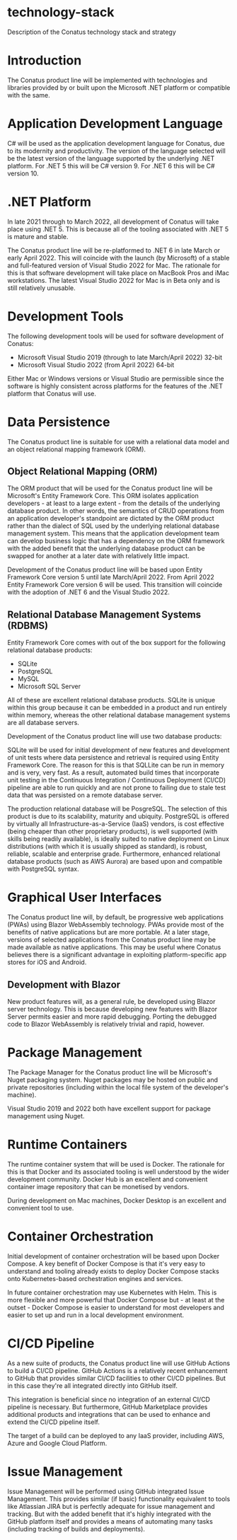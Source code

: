 # technology-stack
Description of the Conatus technology stack and strategy

# Introduction

The Conatus product line will be implemented with technologies and libraries provided by or built upon the Microsoft .NET platform or compatible with the same.

# Application Development Language

C# will be used as the application development language for Conatus, due to its modernity and productivity. The version of the language selected will be the latest version of the language supported by the underlying .NET platform. For .NET 5 this will be C# version 9. For .NET 6 this will be C# version 10.

# .NET Platform

In late 2021 through to March 2022, all development of Conatus will take place using .NET 5. This is because all of the tooling associated with .NET 5 is mature and stable.

The Conatus product line will be re-platformed to .NET 6 in late March or early April 2022. This will coincide with the launch (by Microsoft) of a stable and full-featured version of Visual Studio 2022 for Mac. The rationale for this is that software development will take place on MacBook Pros and iMac workstations. The latest Visual Studio 2022 for Mac is in Beta only and is still relatively unusable.

# Development Tools

The following development tools will be used for software development of Conatus:

- Microsoft Visual Studio 2019 (through to late March/April 2022) 32-bit
- Microsoft Visual Studio 2022 (from April 2022) 64-bit

Either Mac or Windows versions or Visual Studio are permissible since the software is highly consistent across platforms for the features of the .NET platform that Conatus will use.

# Data Persistence

The Conatus product line is suitable for use with a relational data model and an object relational mapping framework (ORM). 

## Object Relational Mapping (ORM)

The ORM product that will be used for the Conatus product line will be Microsoft's Entity Framework Core. This ORM isolates application developers - at least to a large extent - from the details of the underlying database product. In other words, the semantics of CRUD operations from an application developer's standpoint are dictated by the ORM product rather than the dialect of SQL used by the underlying relational database management system. This means that the application development team can develop business logic that has a dependency on the ORM framework with the added benefit that the underlying database product can be swapped for another at a later date with relatively little impact.

Development of the Conatus product line will be based upon Entity Framework Core version 5 until late March/April 2022. From April 2022 Entity Framework Core version 6 will be used. This transition will coincide with the adoption of .NET 6 and the Visual Studio 2022.

## Relational Database Management Systems (RDBMS)

Entity Framework Core comes with out of the box support for the following relational database products:

- SQLite
- PostgreSQL
- MySQL
- Microsoft SQL Server

All of these are excellent relational database products. SQLite is unique within this group because it can be embedded in a product and run entirely within memory, whereas the other relational database management systems are all database servers.

Development of the Conatus product line will use two database products:

SQLite will be used for initial development of new features and development of unit tests where data persistence and retrieval is required using Entity Framework Core. The reason for this is that SQLLite can be run in memory and is very, very fast. As a result, automated build times that incorporate unit testing in the Continuous Integration / Continuous Deployment (CI/CD) pipeline are able to run quickly and are not prone to failing due to stale test data that was persisted on a remote database server.

The production relational database will be PosgreSQL. The selection of this product is due to its scalability, maturity and ubiquity. PostgreSQL is offered by virtually all Infrastructure-as-a-Service (IaaS) vendors, is cost effective (being cheaper than other proprietary products), is well supported (with skills being readily available), is ideally suited to native deployment on Linux distributions (with which it is usually shipped as standard), is robust, reliable, scalable and enterprise grade. Furthermore, enhanced relational database products (such as AWS Aurora) are based upon and compatible with PostgreSQL syntax.

# Graphical User Interfaces

The Conatus product line will, by default, be progressive web applications (PWAs) using Blazor WebAssembly technology. PWAs provide most of the benefits of native applications but are more portable. At a later stage,  versions of selected applications from the Conatus product line may be made available as native applications. This may be useful where Conatus believes there is a significant advantage in exploiting platform-specific app stores for iOS and Android.

## Development with Blazor

New product features will, as a general rule, be developed using Blazor server technology. This is because developing new features with Blazor Server permits easier and more rapid debugging. Porting the debugged code to Blazor WebAssembly is relatively trivial and rapid, however.

# Package Management

The Package Manager for the Conatus product line will be Microsoft's Nuget packaging system. Nuget packages may be hosted on public and private repositories (including within the local file system of the developer's machine).

Visual Studio 2019 and 2022 both have excellent support for package management using Nuget.

# Runtime Containers

The runtime container system that will be used is Docker. The rationale for this is that Docker and its associated tooling is well understood by the wider development community. Docker Hub is an excellent and convenient container image repository that can be monetised by vendors. 

During development on Mac machines, Docker Desktop is an excellent and convenient tool to use.

# Container Orchestration

Initial development of container orchestration will be based upon Docker Compose. A key benefit of Docker Compose is that it's very easy to understand and tooling already exists to deploy Docker Compose stacks onto Kubernetes-based orchestration engines and services.

In future container orchestration may use Kubernetes with Helm. This is more flexible and more powerful that Docker Compose but - at least at the outset - Docker Compose is easier to understand for most developers and easier to set up and run in a local development environment.

# CI/CD Pipeline

As a new suite of products, the Conatus product line will use GitHub Actions to build a CI/CD pipeline. GitHub Actions is a relatively recent enhancement to GitHub that provides similar CI/CD facilities to other CI/CD pipelines. But in this case they're all integrated directly into GitHub itself. 

This integration is beneficial since no integration of an external CI/CD pipeline is necessary. But furthermore, GitHub Marketplace provides additional products and integrations that can be used to enhance and extend the CI/CD pipeline itself.

The target of a build can be deployed to any IaaS provider, including AWS, Azure and Google Cloud Platform.

# Issue Management

Issue Management will be performed using GitHub integrated Issue Management. This provides similar (if basic) functionality equivalent to tools like Atlassian JIRA but is perfectly adequate for issue management and tracking. But with the added benefit that it's highly integrated with the GitHub platform itself and provides a means of automating many tasks (including tracking of builds and deployments).





